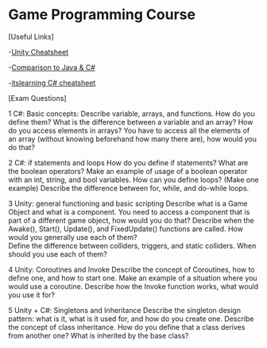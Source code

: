 # Game Programming Course

[Useful Links]

-[Unity Cheatsheet](https://github.com/ozankasikci/unity-cheat-sheet)

-[Comparison to Java & C#](https://sites.harding.edu/fmccown/java_csharp_comparison.html)

-[itslearning C# cheatsheet](https://sdu.itslearning.com/ContentArea/ContentArea.aspx?LocationID=27847&LocationType=1&ElementID=1185770)

[Exam Questions]

1 C#: Basic concepts:
Describe variable, arrays, and functions. How do you define them?
What is the difference between a variable and an array?
How do you access elements in arrays?
You have to access all the elements of an array (without knowing beforehand how many there are), how would you do that?

2 C#: if statements and loops
How do you define if statements? What are the boolean operators? Make an example of usage of a boolean operator with an int, string, and bool variables.
How can you define loops? (Make one example)
Describe the difference between for, while, and do-while loops.

3 Unity: general functioning and basic scripting
Describe what is a Game Object and what is a component.
You need to access a component that is part of a different game object, how would you do that?
Describe when the Awake(), Start(), Update(), and FixedUpdate() functions are called. How would you generally use each of them?   
Define the difference between colliders, triggers, and static colliders. When should you use each of them?    

4 Unity: Coroutines and Invoke
Describe the concept of Coroutines, how to define one, and how to start one. Make an example of a situation where you would use a coroutine.
Describe how the Invoke function works, what would you use it for?

5 Unity + C#: Singletons and Inheritance
Describe the singleton design pattern: what is it, what is it used for, and how do you create one.
Describe the concept of class inheritance. How do you define that a class derives from another one? What is inherited by the base class?
